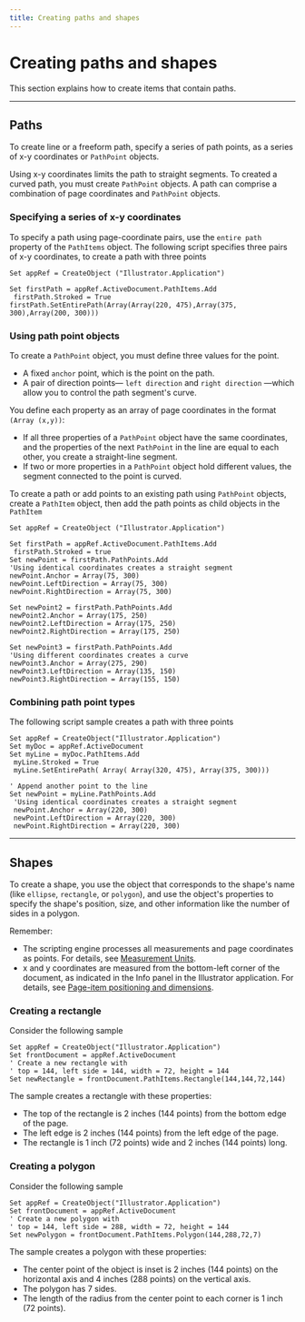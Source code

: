 ```yaml
---
title: Creating paths and shapes
---
```

# Creating paths and shapes

This section explains how to create items that contain paths.

---

## Paths

To create line or a freeform path, specify a series of path points, as a series of x-y coordinates or `PathPoint` objects.

Using x-y coordinates limits the path to straight segments. To created a curved path, you must create `PathPoint` objects. A path can comprise a combination of page coordinates and `PathPoint` objects.

### Specifying a series of x-y coordinates

To specify a path using page-coordinate pairs, use the `entire path` property of the `PathItems` object. The following script specifies three pairs of x-y coordinates, to create a path with three points

```vbscript
Set appRef = CreateObject ("Illustrator.Application")

Set firstPath = appRef.ActiveDocument.PathItems.Add
 firstPath.Stroked = True
firstPath.SetEntirePath(Array(Array(220, 475),Array(375, 300),Array(200, 300)))
```

### Using path point objects

To create a `PathPoint` object, you must define three values for the point.

- A fixed `anchor` point, which is the point on the path.
- A pair of direction points— `left direction` and `right direction` —which allow you to control the path segment's curve.

You define each property as an array of page coordinates in the format `(Array (x,y))`:

- If all three properties of a `PathPoint` object have the same coordinates, and the properties of the next `PathPoint` in the line are equal to each other, you create a straight-line segment.
- If two or more properties in a `PathPoint` object hold different values, the segment connected to the point is curved.

To create a path or add points to an existing path using `PathPoint` objects, create a `PathItem` object, then add the path points as child objects in the `PathItem`

```vbscript
Set appRef = CreateObject ("Illustrator.Application")

Set firstPath = appRef.ActiveDocument.PathItems.Add
 firstPath.Stroked = true
Set newPoint = firstPath.PathPoints.Add
'Using identical coordinates creates a straight segment
newPoint.Anchor = Array(75, 300)
newPoint.LeftDirection = Array(75, 300)
newPoint.RightDirection = Array(75, 300)

Set newPoint2 = firstPath.PathPoints.Add
newPoint2.Anchor = Array(175, 250)
newPoint2.LeftDirection = Array(175, 250)
newPoint2.RightDirection = Array(175, 250)

Set newPoint3 = firstPath.PathPoints.Add
'Using different coordinates creates a curve
newPoint3.Anchor = Array(275, 290)
newPoint3.LeftDirection = Array(135, 150)
newPoint3.RightDirection = Array(155, 150)
```

### Combining path point types

The following script sample creates a path with three points

```vbscript
Set appRef = CreateObject("Illustrator.Application")
Set myDoc = appRef.ActiveDocument
Set myLine = myDoc.PathItems.Add
 myLine.Stroked = True
 myLine.SetEntirePath( Array( Array(320, 475), Array(375, 300)))

' Append another point to the line
Set newPoint = myLine.PathPoints.Add
 'Using identical coordinates creates a straight segment
 newPoint.Anchor = Array(220, 300)
 newPoint.LeftDirection = Array(220, 300)
 newPoint.RightDirection = Array(220, 300)
```

---

## Shapes

To create a shape, you use the object that corresponds to the shape's name (like `ellipse`, `rectangle`, or `polygon`), and use the object's properties to specify the shape's position, size, and other information like the number of sides in a polygon.

Remember:

- The scripting engine processes all measurements and page coordinates as points. For details, see [Measurement Units](../../scripting/measurementUnits).
- x and y coordinates are measured from the bottom-left corner of the document, as indicated in the Info panel in the Illustrator application. For details, see [Page-item positioning and dimensions](../../scripting/positioning#page-item-positioning-and-dimensions).

### Creating a rectangle

Consider the following sample

```vbscript
Set appRef = CreateObject("Illustrator.Application")
Set frontDocument = appRef.ActiveDocument
' Create a new rectangle with
' top = 144, left side = 144, width = 72, height = 144
Set newRectangle = frontDocument.PathItems.Rectangle(144,144,72,144)
```

The sample creates a rectangle with these properties:

- The top of the rectangle is 2 inches (144 points) from the bottom edge of the page.
- The left edge is 2 inches (144 points) from the left edge of the page.
- The rectangle is 1 inch (72 points) wide and 2 inches (144 points) long.

### Creating a polygon

Consider the following sample

```vbscript
Set appRef = CreateObject("Illustrator.Application")
Set frontDocument = appRef.ActiveDocument
' Create a new polygon with
' top = 144, left side = 288, width = 72, height = 144
Set newPolygon = frontDocument.PathItems.Polygon(144,288,72,7)
```

The sample creates a polygon with these properties:

- The center point of the object is inset is 2 inches (144 points) on the horizontal axis and 4 inches (288 points) on the vertical axis.
- The polygon has 7 sides.
- The length of the radius from the center point to each corner is 1 inch (72 points).
